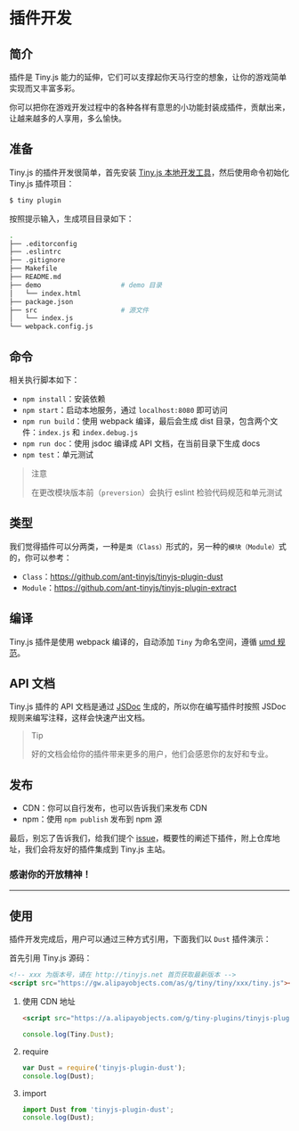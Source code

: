 # 插件开发

## 简介

插件是 Tiny.js 能力的延伸，它们可以支撑起你天马行空的想象，让你的游戏简单实现而又丰富多彩。

你可以把你在游戏开发过程中的各种各样有意思的小功能封装成插件，贡献出来，让越来越多的人享用，多么愉快。

## 准备

Tiny.js 的插件开发很简单，首先安装 <a href="#/tools/tinyjs-cli" target="_blank">Tiny.js 本地开发工具</a>，然后使用命令初始化 Tiny.js 插件项目：

``` bash
$ tiny plugin
```

按照提示输入，生成项目目录如下：

``` bash
.
├── .editorconfig
├── .eslintrc
├── .gitignore
├── Makefile
├── README.md
├── demo                    # demo 目录
│   └── index.html
├── package.json
├── src                     # 源文件
│   └── index.js
└── webpack.config.js
```

## 命令

相关执行脚本如下：

- `npm install`：安装依赖
- `npm start`：启动本地服务，通过 `localhost:8080` 即可访问
- `npm run build`：使用 webpack 编译，最后会生成 dist 目录，包含两个文件：`index.js` 和 `index.debug.js`
- `npm run doc`：使用 jsdoc 编译成 API 文档，在当前目录下生成 docs
- `npm test`：单元测试

> 注意
>
> 在更改模块版本前（`preversion`）会执行 eslint 检验代码规范和单元测试

## 类型

我们觉得插件可以分两类，一种是`类（Class）`形式的，另一种的`模块（Module）`式的，你可以参考：

- `Class`：https://github.com/ant-tinyjs/tinyjs-plugin-dust
- `Module`：https://github.com/ant-tinyjs/tinyjs-plugin-extract

## 编译

Tiny.js 插件是使用 webpack 编译的，自动添加 `Tiny` 为命名空间，遵循 [umd 规范](https://github.com/umdjs/umd)。

## API 文档

Tiny.js 插件的 API 文档是通过 [JSDoc](http://usejsdoc.org/) 生成的，所以你在编写插件时按照 JSDoc 规则来编写注释，这样会快速产出文档。

> Tip
>
> 好的文档会给你的插件带来更多的用户，他们会感恩你的友好和专业。

## 发布

- CDN：你可以自行发布，也可以告诉我们来发布 CDN
- npm：使用 `npm publish` 发布到 npm 源

最后，别忘了告诉我们，给我们提个 [issue](https://github.com/ant-tinyjs/site/issues)，概要性的阐述下插件，附上仓库地址，我们会将友好的插件集成到 Tiny.js 主站。

### 感谢你的开放精神！

---

## 使用

插件开发完成后，用户可以通过三种方式引用，下面我们以 `Dust` 插件演示：

首先引用 Tiny.js 源码：

``` html
<!-- xxx 为版本号，请在 http://tinyjs.net 首页获取最新版本 -->
<script src="https://gw.alipayobjects.com/as/g/tiny/tiny/xxx/tiny.js"></script>
```

1. 使用 CDN 地址

    ``` html
    <script src="https://a.alipayobjects.com/g/tiny-plugins/tinyjs-plugin-dust/0.0.1/index.js"></script>
    ```

    ``` js
    console.log(Tiny.Dust);
    ```

2. require

    ``` js
    var Dust = require('tinyjs-plugin-dust');
    console.log(Dust);
    ```

3. import

    ``` js
    import Dust from 'tinyjs-plugin-dust';
    console.log(Dust);
    ```


